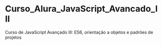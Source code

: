 # Curso_Alura_JavaScript_Avancado_III
Curso de JavaScript Avançado III: ES6, orientação a objetos e padrões de projetos
